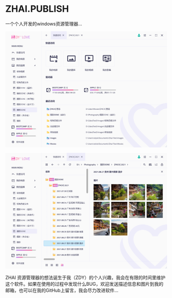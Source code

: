 # ZHAI.PUBLISH

一个个人开发的windows资源管理器...

![](1.jpg)

![](2.jpg)

ZHAI 资源管理器的想法诞生于我（ZDY）的个人兴趣，我会在有限的时间里维护这个软件。如果在使用的过程中发现什么BUG，欢迎发送描述信息和图片到我的邮箱，也可以在我的GitHub上留言，我会尽力改进软件...
